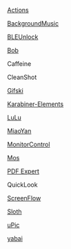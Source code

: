 [Actions](https://github.com/sindresorhus/Actions)

[BackgroundMusic](https://github.com/kyleneideck/BackgroundMusic)

[BLEUnlock](https://github.com/ts1/BLEUnlock)

[Bob](https://github.com/ripperhe/Bob)

Caffeine

CleanShot

[Gifski](https://github.com/sindresorhus/Gifski)

[Karabiner-Elements](https://github.com/pqrs-org/Karabiner-Elements)

[LuLu](https://github.com/objective-see/LuLu)

[MiaoYan](https://github.com/tw93/MiaoYan)

[MonitorControl](https://github.com/MonitorControl/MonitorControl)

[Mos](https://github.com/Caldis/Mos)

[PDF Expert](https://pdfexpert.com/)

QuickLook

[ScreenFlow](https://www.telestream.net/screenflow/overview.htm)

[Sloth](https://github.com/sveinbjornt/Sloth)

[uPic](https://github.com/gee1k/uPic)

[yabai](https://github.com/koekeishiya/yabai)
